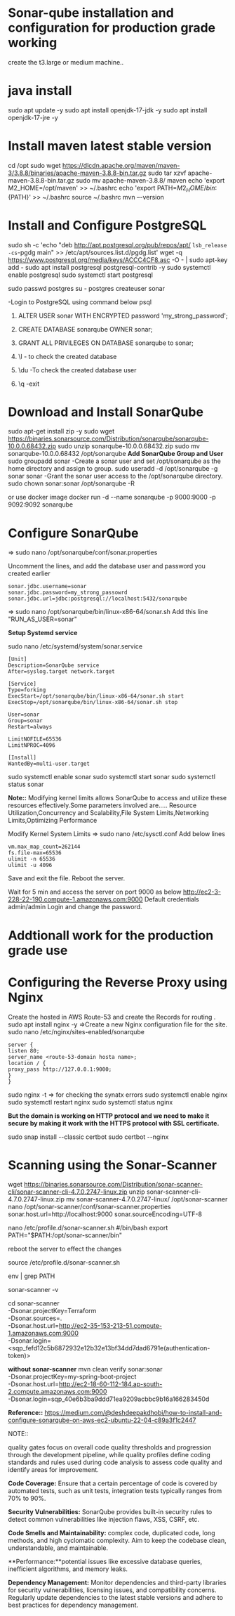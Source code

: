 # Sonar-qube installation and configuration for production grade working

create the t3.large or medium machine..

# java install
sudo apt update -y
sudo apt install openjdk-17-jdk -y
sudo apt install openjdk-17-jre -y

# Install maven latest stable version
cd /opt
sudo wget https://dlcdn.apache.org/maven/maven-3/3.8.8/binaries/apache-maven-3.8.8-bin.tar.gz
sudo tar xzvf apache-maven-3.8.8-bin.tar.gz
sudo mv apache-maven-3.8.8/ maven
echo 'export M2_HOME=/opt/maven' >> ~/.bashrc
echo 'export PATH=${M2_HOME}/bin:${PATH}' >> ~/.bashrc
source ~/.bashrc
mvn  –-version

# Install and Configure PostgreSQL
sudo sh -c 'echo "deb http://apt.postgresql.org/pub/repos/apt/ `lsb_release -cs`-pgdg main" >> /etc/apt/sources.list.d/pgdg.list'
wget -q https://www.postgresql.org/media/keys/ACCC4CF8.asc -O - | sudo apt-key add -
sudo apt install postgresql postgresql-contrib -y
sudo systemctl enable postgresql
sudo systemctl start postgresql

sudo passwd postgres
su - postgres
createuser sonar

-Login to PostgreSQL using command below
psql
1) ALTER USER sonar WITH ENCRYPTED password 'my_strong_password';

2) CREATE DATABASE sonarqube OWNER sonar;

3) GRANT ALL PRIVILEGES ON DATABASE sonarqube to sonar;
4) \l - to check the created database

4) \du -To check the created database user

5) \q -exit




# Download and Install SonarQube


sudo apt-get install zip -y
sudo wget https://binaries.sonarsource.com/Distribution/sonarqube/sonarqube-10.0.0.68432.zip
sudo unzip sonarqube-10.0.0.68432.zip
sudo mv sonarqube-10.0.0.68432 /opt/sonarqube
**Add SonarQube Group and User**
sudo groupadd sonar
-Create a sonar user and set /opt/sonarqube as the home directory and assign to group.
sudo useradd -d /opt/sonarqube -g sonar sonar
-Grant the sonar user access to the /opt/sonarqube directory.
sudo chown sonar:sonar /opt/sonarqube -R

or use docker image
docker run -d --name sonarqube -p 9000:9000 -p 9092:9092 sonarqube


# Configure SonarQube

=> sudo nano /opt/sonarqube/conf/sonar.properties

Uncomment the lines, and add the database user and password you created earlier
 
``` 
sonar.jdbc.username=sonar
sonar.jdbc.password=my_strong_passowrd
sonar.jdbc.url=jdbc:postgresql://localhost:5432/sonarqube
```


=> sudo nano /opt/sonarqube/bin/linux-x86-64/sonar.sh
Add this  line   "RUN_AS_USER=sonar"



**Setup Systemd service**

sudo nano /etc/systemd/system/sonar.service


```
[Unit]
Description=SonarQube service
After=syslog.target network.target

[Service]
Type=forking
ExecStart=/opt/sonarqube/bin/linux-x86-64/sonar.sh start
ExecStop=/opt/sonarqube/bin/linux-x86-64/sonar.sh stop

User=sonar
Group=sonar
Restart=always

LimitNOFILE=65536
LimitNPROC=4096

[Install]
WantedBy=multi-user.target
```

sudo systemctl enable sonar
sudo systemctl start sonar
sudo systemctl status sonar

**Note::**
Modifying kernel limits allows SonarQube to access and utilize these resources effectively.Some parameters involved are.....
Resource Utilization,Concurrency and Scalability,File System Limits,Networking Limits,Optimizing Performance

Modify Kernel System Limits
=> sudo nano /etc/sysctl.conf
Add below lines
```
vm.max_map_count=262144
fs.file-max=65536
ulimit -n 65536
ulimit -u 4096
```
Save and exit the file. Reboot the server.


Wait for 5 min and access the server on port 9000 as below
http://ec2-3-228-22-190.compute-1.amazonaws.com:9000
Default credentials admin/admin
Login and change the password. 


# Addtionall work for the production grade use
# Configuring the Reverse Proxy using Nginx

Create the hosted in AWS Route-53 and create the Records for routing .
sudo apt install nginx -y
=>Create a new Nginx configuration file for the site.
sudo nano /etc/nginx/sites-enabled/sonarqube
```
server {
listen 80;
server_name <route-53-domain hosta name>;
location / {
proxy_pass http://127.0.0.1:9000;
}
}
```

sudo nginx -t  => for checking the synatx errors
sudo systemctl enable nginx
sudo systemctl restart nginx
sudo systemctl status nginx


**But the domain is working on HTTP protocol and we need to make it secure by making it work with the HTTPS protocol with SSL certificate.**

sudo snap install --classic certbot
sudo certbot --nginx




# Scanning using the Sonar-Scanner

wget https://binaries.sonarsource.com/Distribution/sonar-scanner-cli/sonar-scanner-cli-4.7.0.2747-linux.zip
unzip sonar-scanner-cli-4.7.0.2747-linux.zip
mv sonar-scanner-4.7.0.2747-linux/ /opt/sonar-scanner
nano /opt/sonar-scanner/conf/sonar-scanner.properties
sonar.host.url=http://localhost:9000
sonar.sourceEncoding=UTF-8


nano /etc/profile.d/sonar-scanner.sh
#/bin/bash
export PATH="$PATH:/opt/sonar-scanner/bin"

reboot the server to effect the changes

source /etc/profile.d/sonar-scanner.sh

env | grep PATH

sonar-scanner -v

cd <project-location>
sonar-scanner \
  -Dsonar.projectKey=Terraform \
  -Dsonar.sources=. \
  -Dsonar.host.url=http://ec2-35-153-213-51.compute-1.amazonaws.com:9000 \
  -Dsonar.login=<sqp_fefd12c5b6872932e12b32e13bf34dd7dad6791e(authentication-token)>

**without sonar-scanner**
mvn clean verify sonar:sonar \
  -Dsonar.projectKey=my-spring-boot-project \
  -Dsonar.host.url=http://ec2-18-60-112-184.ap-south-2.compute.amazonaws.com:9000 \
  -Dsonar.login=sqp_40e6b3ba9ddd71ea9209acbbc9b16a166283450d


**Reference::**
https://medium.com/@deshdeepakdhobi/how-to-install-and-configure-sonarqube-on-aws-ec2-ubuntu-22-04-c89a3f1c2447


NOTE::

quality gates focus on overall code quality thresholds and progression through the development pipeline, while quality profiles define coding standards and rules used during code analysis to assess code quality and identify areas for improvement.


**Code Coverage:** Ensure that a certain percentage of code is covered by automated tests, such as unit tests, integration tests typically ranges from 70% to 90%.

**Security Vulnerabilities:** SonarQube provides built-in security rules to detect common vulnerabilities like injection flaws, XSS, CSRF, etc.

**Code Smells and Maintainability:** complex code, duplicated code, long methods, and high cyclomatic complexity. Aim to keep the codebase clean, understandable, and maintainable.

**Performance:**potential issues like excessive database queries, inefficient algorithms, and memory leaks. 

**Dependency Management:** Monitor dependencies and third-party libraries for security vulnerabilities, licensing issues, and compatibility concerns. Regularly update dependencies to the latest stable versions and adhere to best practices for dependency management.

